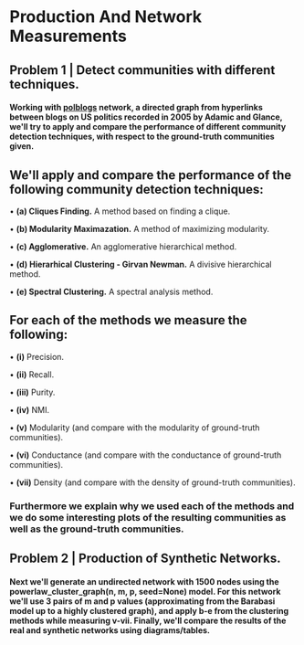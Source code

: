 # Production And Network Measurements
## **Problem 1 | Detect communities with different techniques.**

#### Working with [**polblogs**](http://wwwpersonal.umich.edu/~mejn/netdata/polblogs.zip) network, a directed graph from hyperlinks between blogs on US politics recorded in 2005 by Adamic and Glance, we'll try to apply and compare the performance of different community detection techniques, with respect to the ground-truth communities given.

## We'll apply and compare the performance of the following community detection techniques:

  • **(a) Cliques Finding.** A method based on finding a clique.
  
  • **(b) Modularity Maximazation.** A method of maximizing modularity.
  
  • **(c) Agglomerative.** An agglomerative hierarchical method.
    
  • **(d) Hierarhical Clustering - Girvan Newman.** A divisive hierarchical method.
      
  • **(e) Spectral Clustering.** A spectral analysis method.
  

## For each of the methods we measure the following:

  • **(i)** Precision.
  
  • **(ii)** Recall.
  
  • **(iii)** Purity.
  
  • **(iv)** NMI.
  
  • **(v)** Modularity (and compare with the modularity of ground-truth communities).
  
  • **(vi)** Conductance (and compare with the conductance of ground-truth communities).
  
  • **(vii)** Density (and compare with the density of ground-truth communities).
 
 
### Furthermore we explain why we used each of the methods and we do some interesting plots of the resulting communities as well as the ground-truth communities.

## **Problem 2 | Production of Synthetic Networks.**

#### Next we'll generate an undirected network with 1500 nodes using the powerlaw_cluster_graph(n, m, p, seed=None) model. For this network we'll use 3 pairs of **m** and **p** values (approximating from the Barabasi model up to a highly clustered graph), and apply b-e from the clustering methods while measuring v-vii. Finally, we'll compare the results of the real and synthetic networks using diagrams/tables.
